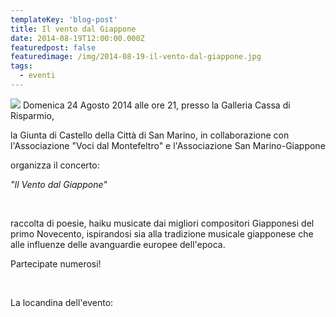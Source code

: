 ```yaml
---
templateKey: 'blog-post'
title: Il vento dal Giappone
date: 2014-08-19T12:00:00.000Z
featuredpost: false
featuredimage: /img/2014-08-19-il-vento-dal-giappone.jpg
tags:
  - eventi
---
```



![](/img/2014-08-19-il-vento-dal-giappone.jpg)
Domenica 24 Agosto 2014 alle ore 21, presso la Galleria Cassa di Risparmio, 

 la Giunta di Castello della Città di San Marino, in collaborazione con l'Associazione "Voci dal Montefeltro" e l'Associazione San Marino-Giappone 

 organizza il concerto: 

 *"Il Vento dal Giappone"*  

   

 

 raccolta di poesie, haiku musicate dai migliori compositori Giapponesi del primo Novecento, ispirandosi sia alla tradizione musicale giapponese che alle influenze delle avanguardie europee dell'epoca. 

 Partecipate numerosi! 

   

 

 La locandina dell'evento: 

